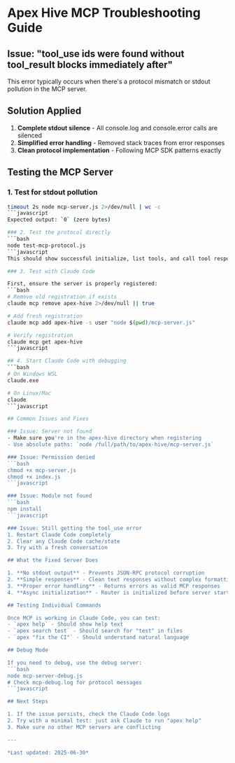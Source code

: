 # Apex Hive MCP Troubleshooting Guide

## Issue: "tool_use ids were found without tool_result blocks immediately after"

This error typically occurs when there's a protocol mismatch or stdout pollution in the MCP server.

## Solution Applied

1. **Complete stdout silence** - All console.log and console.error calls are silenced
2. **Simplified error handling** - Removed stack traces from error responses
3. **Clean protocol implementation** - Following MCP SDK patterns exactly

## Testing the MCP Server

### 1. Test for stdout pollution
```bash
timeout 2s node mcp-server.js 2>/dev/null | wc -c
```javascript
Expected output: `0` (zero bytes)

### 2. Test the protocol directly
```bash
node test-mcp-protocol.js
```javascript
This should show successful initialize, list tools, and call tool responses.

### 3. Test with Claude Code

First, ensure the server is properly registered:
```bash
# Remove old registration if exists
claude mcp remove apex-hive 2>/dev/null || true

# Add fresh registration
claude mcp add apex-hive -s user "node $(pwd)/mcp-server.js"

# Verify registration
claude mcp get apex-hive
```javascript

## 4. Start Claude Code with debugging
```bash
# On Windows WSL
claude.exe

# On Linux/Mac
claude
```javascript

## Common Issues and Fixes

### Issue: Server not found
- Make sure you're in the apex-hive directory when registering
- Use absolute paths: `node /full/path/to/apex-hive/mcp-server.js`

### Issue: Permission denied
```bash
chmod +x mcp-server.js
chmod +x index.js
```javascript

### Issue: Module not found
```bash
npm install
```javascript

### Issue: Still getting the tool_use error
1. Restart Claude Code completely
2. Clear any Claude Code cache/state
3. Try with a fresh conversation

## What the Fixed Server Does

1. **No stdout output** - Prevents JSON-RPC protocol corruption
2. **Simple responses** - Clean text responses without complex formatting
3. **Proper error handling** - Returns errors as valid MCP responses
4. **Async initialization** - Router is initialized before server starts

## Testing Individual Commands

Once MCP is working in Claude Code, you can test:
- `apex help` - Should show help text
- `apex search test` - Should search for "test" in files
- `apex "fix the CI"` - Should understand natural language

## Debug Mode

If you need to debug, use the debug server:
```bash
node mcp-server-debug.js
# Check mcp-debug.log for protocol messages
```javascript

## Next Steps

1. If the issue persists, check the Claude Code logs
2. Try with a minimal test: just ask Claude to run "apex help"
3. Make sure no other MCP servers are conflicting

---

*Last updated: 2025-06-30*